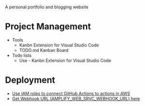 A personal portfolio and blogging website

# Project Management

- Tools
  - Kanbn Extension for Visual Studio Code
  - TODO.md Kanban Board
- Todo lists
  - Use - Kanbn Extension for Visual Studio Code

# Deployment

- [Use IAM roles to connect GitHub Actions to actions in AWS](https://aws.amazon.com/blogs/security/use-iam-roles-to-connect-github-actions-to-actions-in-aws/)
- [Get Webhook URL (AMPLIFY_WEB_SRVC_WEBHOOK_URL) here](https://us-east-1.console.aws.amazon.com/amplify/apps/d3mzcxpu7wi0ta/build)
